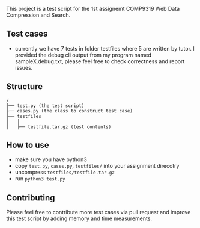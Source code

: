 This project is a test script for the 1st assignemt COMP9319 Web Data Compression
and Search.

## Test cases
- currently we have 7 tests in folder testfiles where 5 are written by tutor. I provided the debug cli output from my program named sampleX.debug.txt, 
please feel free to check correctness and report issues.

## Structure
```
/
├── test.py (the test script)
├── cases.py (the class to construct test case)
├── testfiles
│   │      
│   ├── testfile.tar.gz (test contents)

```
## How to use
- make sure you have python3
- copy `test.py`, `cases.py`,  `testfiles/` into your assignment direcotry
- uncompress `testfiles/testfile.tar.gz`
- run `python3 test.py`

## Contributing

Please feel free to contribute more test cases via pull request and improve this test script by adding memory and time 
measurements. 